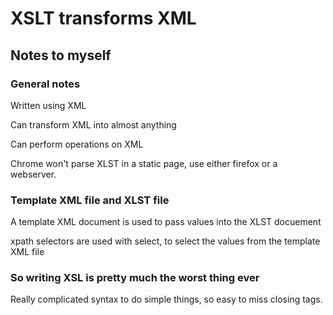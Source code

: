 # XSLT transforms XML

## Notes to myself


### General notes

Written using XML

Can transform XML into almost anything

Can perform operations on XML

Chrome won't parse XLST in a static page, use either firefox or a webserver.

### Template XML file and XLST file

A template XML document is used to pass values into the XLST docuement

xpath selectors are used with select, to select the values from the template XML file

### So writing XSL is pretty much the worst thing ever

Really complicated syntax to do simple things, so easy to miss closing tags.